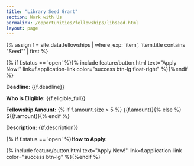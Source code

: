 ```yaml
---
title: "Library Seed Grant"
section: Work with Us
permalink: /opportunities/fellowships/libseed.html
layout: page
---
```



{% assign f = site.data.fellowships | where_exp: 'item', 'item.title contains "Seed"' | first %}

{% if f.status == 'open' %}{% include feature/button.html text="Apply Now!" link=f.application-link color="success btn-lg float-right" %}{%endif %}


**Deadline:** {{f.deadline}}

**Who is Eligible:** {{f.eligible_full}}

**Fellowship Amount:** {% if f.amount.size > 5 %} {{f.amount}}{% else %} ${{f.amount}}{% endif %}

**Description:** {{f.description}}

{% if f.status == 'open' %}**How to Apply:** 

{% include feature/button.html text="Apply Now!" link=f.application-link color="success btn-lg" %}{%endif %}
